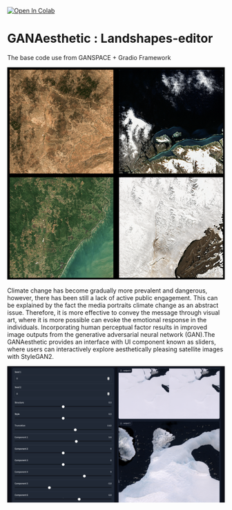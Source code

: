 [![Open In Colab](https://colab.research.google.com/assets/colab-badge.svg)](https://colab.research.google.com/drive/1uVWNwtAIFZhM3HjV89xyXVAUfwjlQwIt?usp=sharing)

# GANAesthetic : Landshapes-editor

The base code use from GANSPACE + Gradio Framework

![image info](./images/samples.png)

Climate change has become gradually more prevalent and dangerous, however,
there has been still a lack of active public engagement. This can be explained by the fact the media portraits climate change as an abstract issue.
Therefore, it is more effective to convey the message through visual art, where it is more possible can evoke the emotional response in the individuals.
Incorporating human perceptual factor results in improved image outputs from the generative adversarial neural network (GAN).The GANAesthetic provides an
interface with UI component known as sliders, where users can interactively explore aesthetically pleasing satellite images with StyleGAN2.

![image info](./images/slider_gradio.png)
